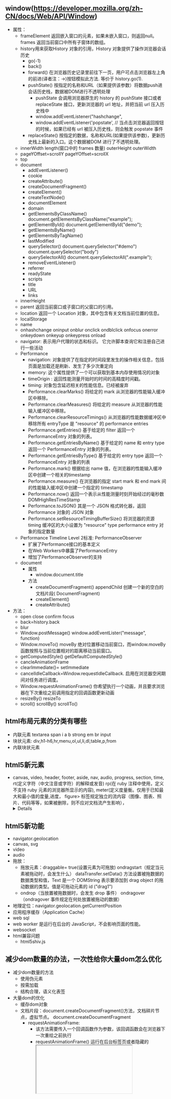 ## window(https://developer.mozilla.org/zh-CN/docs/Web/API/Window)
+ 属性：
  + frameElement 返回嵌入窗口的元素，如果未嵌入窗口，则返回null。 frames 返回当前窗口中所有子窗体的数组。
  + history用来获取History 对象的引用，History 对象提供了操作浏览器会话历史
    + go(-1)
    + back()
    + forward() 在浏览器历史记录里前往下一页，用户可点击浏览器左上角的前进(译者注：→)按钮模拟此方法. 等价于 history.go(1).
    + pushState() 按指定的名称和URL（如果提供该参数）将数据push进会话历史栈，数据被DOM进行不透明处理
      + pushState 会调用浏览器原生的 history 的 pushState 接口或者 replaceState 接口，更新浏览器的 url 地址，并把当前 url 压入历史栈中
      + window.addEventListener("hashchange", 
      + window.addEventListener('popstate', // 当点击浏览器返回按钮的时候，如果已经有 url 被压入历史栈，则会触发 popstate 事件
    + replaceState() 按指定的数据，名称和URL(如果提供该参数)，更新历史栈上最新的入口。这个数据被DOM 进行了不透明处理。
  + innerWidth length(窗口中的 frames 数量) outerHeight outerWidth 
  + pageYOffset=scrollY pageYOffset=scrollX
  + top
  + document
    + addEventListener()
    + cookie
    + createAttribute()
    + createDocumentFragment()
    + createElement()
    + createTextNode()
    + documentElement
    + domain
    + getElementsByClassName()  document.getElementsByClassName("example");
    + getElementById() document.getElementById("demo");
    + getElementsByName()
    + getElementsByTagName()
    + lastModified
    + querySelector() document.querySelector("#demo") document.querySelector("body")
    + querySelectorAll() document.querySelectorAll(".example");
    + removeEventListener()
    + referrer
    + readyState
    + scripts
    + title
    + URL
    + links
  + innerHeight
  + parent 返回当前窗口或子窗口的父窗口的引用。
  + location 返回一个 Location  对象，其中包含有关文档当前位置的信息。
  + localStorage
  + name
  + onhashchange oninput onblur  onclick ondblclick onfocus onerror  onkeydown onkeyup onkeypress onload
  + navigator: 表示用户代理的状态和标识。 它允许脚本查询它和注册自己进行一些活动
  + Performance
    + navigation: 对象提供了在指定的时间段里发生的操作相关信息，包括页面是加载还是刷新、发生了多少次重定向
    + memory: 这个属性提供了一个可以获取到基本内存使用情况的对象
    + timeOrigin : 返回性能测量开始时的时间的高精度时间戳。
    + timing: 对象包含延迟相关的性能信息。已经被废弃
    + Performance.clearMarks() 将给定的 mark 从浏览器的性能输入缓冲区中移除。
    + Performance.clearMeasures() 将给定的 measure 从浏览器的性能输入缓冲区中移除。
    + Performance.clearResourceTimings() 从浏览器的性能数据缓冲区中移除所有 entryType 是 "resource" 的  performance entries
    + Performance.getEntries() 基于给定的 filter 返回一个 PerformanceEntry 对象的列表。
    + Performance.getEntriesByName() 基于给定的 name 和 entry type 返回一个 PerformanceEntry 对象的列表。
    + Performance.getEntriesByType() 基于给定的 entry type 返回一个 PerformanceEntry 对象的列表
    + Performance.mark() 根据给出 name 值，在浏览器的性能输入缓冲区中创建一个相关的timestamp
    + Performance.measure() 在浏览器的指定 start mark 和 end mark 间的性能输入缓冲区中创建一个指定的 timestamp
    + Performance.now() 返回一个表示从性能测量时刻开始经过的毫秒数 DOMHighResTimeStamp
    + Performance.toJSON() 其是一个 JSON 格式转化器，返回 Performance 对象的 JSON 对象
    + Performance.setResourceTimingBufferSize() 将浏览器的资源 timing 缓冲区的大小设置为 "resource" type performance entry 对象的指定数量
  + Performance Timeline Level 2标准: PerformanceObserver
    + 扩展了Performance接口的基本定义
    + 在Web Workers中暴露了PerformanceEntry
    + 增加了PerformanceObserver的支持
  + document
    +  属性
       +  window.document.title
    + 方法
      + createDocumentFragment() appendChild  创建一个新的空白的文档片段( DocumentFragment)
      + createElement()
      + createAttribute()
+ 方法：
  + open close confirm focus
  + back=history.back 
  + blur 
  + Window.postMessage() window.addEventLister("message", function)
  + Window.moveTo() moveBy 绝对位置移动当前窗口，而window.moveBy函数按照与当前位置相对的距离移动当前窗口。
  + getComputedStyle() getDefaultComputedStyle()
  + cancleAnimationFrame 
  + clearImmediate()= setImmediate
  + cancelIdleCallback=Window.requestIdleCallback.  启用在浏览器空闲期间对任务进行调度。
  + Window.requestAnimationFrame() 你希望执行一个动画，并且要求浏览器在下次重绘之前调用指定的回调函数更新动画
  + resizeBy() resizeTo
  + scroll() scrollBy() scrollTo()

## html布局元素的分类有哪些
+ 内联元素 textarea span i a b strong em br input 
+ 块状元素: div,h1-h6,hr,menu,ol,ul,li,dl,table,p,from
+ 内联块状元素

## html5新元素
+ canvas, video, header, footer, aside, nav, audio, progress, section, time, rt(定义字符（中文注音或字符）的解释或发音) rp(在 ruby 注释中使用，定义不支持 ruby 元素的浏览器所显示的内容), meter(定义度量衡。仅用于已知最大和最小值的度量,进度， figure> 标签规定独立的流内容（图像、图表、照片、代码等等，如果被删除，则不应对文档流产生影响）， <details> 标签规定了用户可见的或者隐藏的需求的补充细节

## html5新功能
+ navigator.geolocation
+ canvas, svg
+ video
+ audio
+ 拖放：
  + 拖放元素：draggable= true(设置元素为可拖放) ondragstart（规定当元素被拖动时，会发生什么） dataTransfer.setData() 方法设置被拖数据的数据类型和值，Text 是一个 DOMString 表示要添加到 drag object 的拖动数据的类型。值是可拖动元素的 id ("drag1")
  + ondrop（当放置被拖数据时，会发生 drop 事件） ondragover（ondragover 事件规定在何处放置被拖动的数据）
+ 地理定位：navigator.geolocation.getCurrentPosition
+ 应用程序缓存（Application Cache）
+ web sql
+ web worker 是运行在后台的 JavaScript，不会影响页面的性能。
+ websocket
+ html兼容问题
  + html5shiv.js

## 减少dom数量的办法，一次性给你大量dom怎么优化
+ 减少dom数量的方法
  + 使用伪元素
  + 按需加载
  + 结构合理，语义化表签
+ 大量dom的优化
  + 缓存dom对象
  + 文档片段：document.createDocumentFragment()方法，文档碎片节点，虚拟节点。  document.createDocumentFragment
    + requestAnimationFrame: 
      + 该方法需要传入一个回调函数作为参数，该回调函数会在浏览器下一次重绘之前执行
      + requestAnimationFrame() 运行在后台标签页或者隐藏的<iframe> 里时，requestAnimationFrame() 会被暂停调用以提升性能和电池寿命
  + cloneNode 复制
+ 用innerHtml替代高频的appendChild
+ 最优化的layout方案
  + 先对一个不在render tree上的节点进行操作，再把节点添加回render tree。使用requestAnimationFrame()把导致重绘的操作放入；
+ 虚拟dom，
+ dom发生变化的时候先对虚拟dom做操作，通过dom diff算法将虚拟dom和原虚拟dom结构进行对比，批量去修改真实的dom结构。


## 
+ html -> html parser-> DOm tree -> 
+ style-> css parser -> style rules->
+ render tree -> layout -> painting -> composite layers（合并图层输出到页面屏幕）
+ transform: renderLayers(渲染合成层)-> 独立的graphicsLayers(绘图层,有一个独立的graphics context,其对应的renderLayers会pait进graphics context中）->compositor（合成器）会将由graphics context输出的位图合并到屏幕。

## 浏览器解析渲染页面(layout(布局、回流)、painting(渲染、绘制、重绘)、渲染层、合成层、位图、纹理、gpu、gpu合并位图)https://blog.csdn.net/wangfeijiu/article/details/106651592
+ DOM Tree：浏览器将HTML解析成树形的数据结构。(https://segmentfault.com/a/1190000014520786)
+ CSS Rule Tree：浏览器将CSS解析成树形的数据结构。
+ Render Tree: DOM和CSSOM合并后生成Render Tree。
+ layout: 布局;有了Render Tree，浏览器已经能知道网页中有哪些节点、各个节点的CSS定义以及他们的从属关系，从而去计算出每个节点在屏幕中的位置。
+ painting:绘制； 按照算出来的规则，通过显卡，把内容画到屏幕上。
+ Composite（渲染层合并）对页面中 DOM 元素的绘制是在多个层上进行的。在每个层上完成绘制过程之后，浏览器会将所有层按照合理的顺序合并成一个图层，然后显示在屏幕上。对于有位置重叠的元素的页面，这个过程尤其重要，因为一旦图层的合并顺序出错，将会导致元素显示异常
  + javascript -style- layout- paint- composite
  + javascript -style- paint- composite
  + javascript -style- composite
  + RenderObject变成了LayoutObject，RenderLayer变成了PaintLayer渲染层）
    + RenderObjects 保持了树结构，一个 RenderObjects 知道如何绘制一个 node 的内容， 他通过向一个绘图上下文（GraphicsContext）发出必要的绘制调用来绘制 nodes。
    + DOM 树中得每个 Node 节点都有一个对应的 LayoutObject 。LayoutObject 知道如何在屏幕上 paint Node 的内容。
  + PaintLayer（渲染层）->GraphicsLayers(合成层)
    + 某些特殊的渲染层会被认为是合成层（Compositing Layers），合成层拥有单独的 GraphicsLayer，而其他不是合成层的渲染层，则和其第一个拥有 GraphicsLayer 父层公用一个
    + 每个 GraphicsLayer 都有一个 GraphicsContext，GraphicsContext 会负责输出该层的位图，位图是存储在共享内存中，作为纹理上传到 GPU 中，最后由 GPU 将多个位图进行合成，然后 draw 到屏幕上，此时，我们的页面也就展现到了屏幕上
    + 渲染层提升为合成层有一个先决条件，该渲染层必须是 SelfPaintingLayer
      + 硬件加速的 iframe 元素（比如 iframe 嵌入的页面中有合成层）
      + 3D 或者 硬件加速的 2D Canvas 元素
      + 覆盖在 video 元素上的视频控制栏
      + video 元素
      + 有 3D transform
      + backface-visibility 为 hidden
      + 对 opacity、transform、fliter、backdropfilter 应用了 animation 或者 transition
+ reflow（回流）：当浏览器发现某个部分发生了点变化影响了布局，需要倒回去重新渲染，内行称这个回退的过程叫 reflow
```
  + display: none
  + 添加或者删除可见的DOM元素；
  + 元素位置改变；
  + 元素尺寸改变——边距、填充、边框、宽度和高度
  + 内容改变——比如文本改变或者图片大小改变而引起的计算值宽度和高度改变；
  + 页面渲染初始化；
  + 浏览器窗口尺寸改变——resize事件发生时；

  + 1）offsetTop, offsetLeft, offsetWidth, offsetHeight
  +（2）scrollTop/Left/Width/Height
  +（3）clientTop/Left/Width/Height
  +（4）width,height
  +（5）请求了getComputedStyle(), 或者 IE的 currentStyle
  + 1）添加css样式而不是利用js控制样式（我就是想到这种办法解决回流问题的）
  +（2）尽量将需要改变DOM的操作一次完成
  +（3）直接改变className，如果动态改变样式，则使用cssText（考虑没有优化的浏览器）
  +（4）不要经常访问会引起浏览器flush队列的属性，如果你确实要访问，利用缓存
  +（5）让元素脱离动画流，减少回流的Render Tree的规模
  +（6）将需要多次重排的元素，position属性设为absolute或fixed，这样此元素就脱离了文档流，它的变化不会影响到其他元素。例如有动画效果的元素就最好设置为绝对定位；
  +（7）尽量不要使用表格布局，如果没有定宽表格一列的宽度由最宽的一列决定，那么很可能在最后一行的宽度超出之前的列宽，引起整体回流造成table可能需要多次计算才能确定好其在渲染树中节点的属性，通常要花3倍于同等元素的时间。
  ```
+ repaint（重绘）：改变某个元素的背景色、文字颜色、边框颜色等等不影响它周围或内部布局的属性时，屏幕的一部分要重画，但是元素的几何尺寸没有变
  +  visibility:hidden 只会触发 repaint，因为没有发现位置变化


## window.scrollTo || element.scrollTop(这个元素的顶部到视口可见内容(的顶部)的距离的度量)
+ // window.scrollTo || window.pageYOffset
+ // container scrollTop: scroll是在容器，而不是inner
+ // element.scrollTop (返回数字，单位像素) || window.document.documentElement.scrollTop  || window和document没有scrollTop
+ // 兼容性问题：获得整个文档scrollTop，IE是document.documentElement.scrollTop，FF/CH则是document.body.scrollTop.
```
  // window.scroll()，window.scrollBy()，window.scrollTo()
  // window.scroll(x,y)是让window滚动条滚动到那个x,y坐标。//x是水平坐标，y是垂直坐标。
  // window.scrollBy(-x,-y)是让window滚动条相对滚动到某个坐标，- 10即相对向左/向上滚动10像素。
  // window.scrollTo(x,y)和window.scroll(x,y)一样。
```

## Element.getBoundingClientRect() 方法返回元素的大小及其相对于视口的位置。
+ getBoundingClientRect用于获得页面中某个元素的左，上，右和下分别相对浏览器视窗的位置, 最底部，最左边，最右边

## scrollHeight, clientHeight, offsetHeight, scrollTop
> clientHeight：包括padding但不包括border、水平滚动条、margin的元素的高度 Element.clientWidth 属性表示元素的内部宽度，以像素计。该属性包括内边距 padding，但不包括边框 border、外边距 margin 和垂直滚动条（如果有的话）
> offsetHeight：包括padding、border、水平滚动条，但不包括margin的元素的高度
> scrollHeight代表包括当前不可见部分的元素的高度。而可见部分的高度其实就是clientHeight scrollHeight>=clientHeight恒成立
+ document.body
+ document.body 属性返回 <body> 元素， document.documentElement 属性返回 <html> 元素。
+ element.clientHeight: 在页面上返回内容的可视高度（不包括边框，边距或滚动条）
```
  // clientHeight 在页面上返回内容的可视高度（不包括边框，边距或滚动条）
  console.log(document.documentElement.clientHeight) // 可见区域高度
  console.log(document.body.clientHeight) // 可见区域高度-------------

  // scrollTop 返回当前视图中的实际元素的顶部边缘和顶部边缘之间的距离
  console.log(document.documentElement.scrollTop) // chrom不起作用
  console.log(document.body.scrollTop); //滚动条距离顶部高度---------

  // offsetHeight 返回任何一个元素的高度包括边框和填充，但不是边距margin
  console.log(document.documentElement.offsetHeight) // 
  console.log(document.body.offsetHeight); //

  // scrollHeight  返回整个元素的高度（包括带滚动条的隐蔽的地方）
  console.log(document.documentElement.scrollHeight) // 
  console.log(document.body.scrollHeight); //

  // offsetTop  返回当前元素的相对垂直偏移位置的偏移容器 父容器   HTMLElement.offsetTop 为只读属性，它返回当前元素相对于其 offsetParent 元素的顶部内边距的距离。
  console.log(document.documentElement.offsetTop) // 0
  console.log(document.body.offsetTop); // 0

  // getBoundingClientRect()  距离顶部窗口
  console.log(document.documentElement.getBoundingClientRect()) // 0
  console.log(document.body.getBoundingClientRect()); // -123123



  <script>
    /*
     ****** 元素视图属性
     * offsetWidth 水平方向 width + 左右padding + 左右border-width
     * offsetHeight 垂直方向 height + 上下padding + 上下border-width
     * 
     * clientWidth 水平方向 width + 左右padding
     * clientHeight 垂直方向 height + 上下padding
     * 
     * offsetTop 获取当前元素到 定位父节点 的top方向的距离
     * offsetLeft 获取当前元素到 定位父节点 的left方向的距离
     * 
     * scrollWidth 元素内容真实的宽度，内容不超出盒子高度时为盒子的clientWidth
     * scrollHeight 元素内容真实的高度，内容不超出盒子高度时为盒子的clientHeight
     * 
     ****** 元素视图属性结束
     * 
     ****** Window视图属性（低版本IE浏览器[<IE9]不支持） 【自测包含滚动条，但网络教程都说不包含？？？】
     * innerWidth 浏览器窗口可视区宽度（不包括浏览器控制台、菜单栏、工具栏） 
     * innerHeight 浏览器窗口可视区高度（不包括浏览器控制台、菜单栏、工具栏）
     * ***** Window视图属性结束
     * 
     ****** Document文档视图
     * （低版本IE的innerWidth、innerHeight的代替方案）
     * document.documentElement.clientWidth 浏览器窗口可视区宽度（不包括浏览器控制台、菜单栏、工具栏、滚动条）
     * document.documentElement.clientHeight 浏览器窗口可视区高度（不包括浏览器控制台、菜单栏、工具栏、滚动条）
     * 
     * document.documentElement.offsetHeight 获取整个文档的高度（包含body的margin）
     * document.body.offsetHeight 获取整个文档的高度（不包含body的margin）
     * 
     * document.documentElement.scrollTop 返回文档的滚动top方向的距离（当窗口发生滚动时值改变）
     * document.documentElement.scrollLeft 返回文档的滚动left方向的距离（当窗口发生滚动时值改变）
     ****** Document文档视图结束
     * 
     ****** 元素方法
     * 1. getBoundingClientRect() 获取元素到body
     *  bottom: 元素底边（包括border）到可视区最顶部的距离
     *  left: 元素最左边（不包括border）到可视区最左边的距离
     *  right: 元素最右边（包括border）到可视区最左边的距离
     *  top: 元素顶边（不包括border）到可视区最顶部的距离
     *  height: 元素的offsetHeight
     *  width: 元素的offsetWidth
     *  x: 元素左上角的x坐标 
     *  y: 元素左上角的y坐标 
     * 
     * 2. scrollIntoView() 让元素滚动到可视区
     * 
     * ***** 元素方法结束
     * 
     */

```

## 进程(https://blog.csdn.net/wangfeijiu/article/details/106563082)
+ brower进程
+ render进程
  
## 浏览器线程(render进场)
+ GUI 渲染线程
+ JS 线程
+ 定时器触发线程 (setTimeout)
+ 浏览器事件线程 (onclick)
+ http 异步线程

## DOM与CSS
+ css的加载不会阻塞DOM的解析（dom树）
+ css的加载会阻塞DOM的渲染（dom树+css树-》页面）

## dom js
+ JS（加载和执行） 都会阻塞 DOM 的解析，因为JS中可能会对DOM进行操作，可能改变DOM的结构，所以JS的加载和执行是会阻塞DOM解析的。
+ JS（加载和执行） 都会阻塞 DOM 的渲染，同上面一样，因为JS中可能对样式进行操作

## CSS与JS
+ CSS的加载阻塞JS的运行，不阻塞JS的加载（浏览器可以预先扫描并下载）
+ CSS的加载与JS的加载之间是否有影响？不考虑，浏览器自身会偷看并预先下载

## link引入的css会阻塞页面渲染吗，js会阻塞吗
+ link标签不会阻塞dom解析，但会阻塞dom渲染。浏览器并行解析生成dom tree和css tree.当两者生成完在生成render tree，页面才会渲染。
+ script标签会阻塞dom解析和渲染，
  + 脚本位置
  + 预加载，link preload
  + dns prefetch预解析
  + script 延迟脚本加载 defer/async

## defer async
> 这个属性的用途是表明脚本在执行时不会影响页面的构造。也就是说，脚本会被延迟到整个页面都解析完毕后再运行。因此，在<script>元素中设置defer属性，相当于告诉浏览器立即下载，但延迟执行。
> HTML5规范要求脚本按照它们出现的先后顺序执行，因此第一个延迟脚本会先于第二个延迟脚本执行，而这两个脚本会先于DOMContentLoaded事件执行。在现实当中，延迟脚本并不一定会按照顺序执行，也不一定会在DOMContentLoad时间触发前执行，因此最好只包含一个延迟脚本。


## 你是如何理解 HTML 语义化的？
+ 用正确的标签做正确的事情。
+ html 语义化让页面的内容结构化，结构更清晰，便于对浏览器、搜索引擎解析;
+ 即使在没有样式 CSS 情况下也以一种文档格式显示，并且是容易阅读的;
+ 搜索引擎的爬虫也依赖于 HTML 标记来确定上下文和各个关键字的权重，利于 SEO;
+ 使阅读源代码的人对网站更容易将网站分块，便于阅读维护理解。

## 谈谈你对HTML5的理解？
+ 绘画 canvas
+ 用于媒介回放的 video 和 audio 元素
+ 本地通信（webSocket）
+ 本地存储（localStorage、sessionStorage）
+ 设备能力（地图定位，手机摇一摇）

## cookies localStorage  sessionStorage
+ cookie 最多能存储 4 k 数据，它的生存时间由 expires 属性指定，并且 cookie 只能被同源的页面访问共享
+ localStorage一般能够存储 5M 或者更大的数据。localStorage和 sessionStorage 不同的是，除非主动删除它，否则它不会失效，并且 localStorage 也只能被同源页面所访问共享
+ sessionStorage在当前窗口关闭后失效了，并且 sessionStorage 只能被同一个窗口的同源页面所访问共享。

## 盒子水平垂直居中的五大方案
+ 定位：三种
+ display:flex
+ flex/grid与margin:auto(最简单写法)
+ JavaScript
+ display:table-cell

## requestIdleCallback和requestAnimationFrame详解(https://www.jianshu.com/p/2771cb695c81?tt_from=weixin)